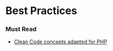 # Best Practices

### Must Read

* [Clean Code concepts adapted for PHP](https://github.com/jupeter/clean-code-php)



